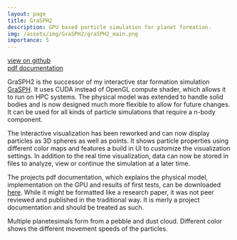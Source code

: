 ```yaml
---
layout: page
title: GraSPH2
description: GPU based particle simulation for planet formation.
img: /assets/img/GraSPH2/graSPH2_main.png
importance: 5
---
```


<a href="https://github.com/hschwane/GraSPH2"><i class="fab fa-github"></i> view on github</a><br>
<a href="/assets/pdf/schwanekampAndKraft2020PlanetFormation.pdf"><i class="fas fa-book"></i> pdf documentation</a>

GraSPH2 is the successor of my interactive star formation simulation [GraSPH](/projects/GraSPH). It uses CUDA instead of OpenGL compute shader, which allows it to run on HPC systems. The physical model was extended to handle solid bodies and is now designed much more flexible to allow for future changes. It can be used for all kinds of particle simulations that require a n-body component. 

The interactive visualization has been reworked and can now display particles as 3D spheres as well as points. It shows particle properties using different color maps and features a build in UI to customize the visualization settings. In addition to the real time visualization, data can now be stored in files to analyze, view or continue the simulation at a later time.  

The projects pdf documentation, which explains the physical model, implementation on the GPU and results of first tests, can be downloaded [here](/assets/pdf/schwanekampAndKraft2020PlanetFormation.pdf). While it might be formatted like a research paper, it was not peer reviewed and published in the traditional way. It is merly a project documentation and should be treated as such.

<div class="row">
    <div class="col-sm mt-3 mt-md-0">
        <img class="img-fluid rounded z-depth-1" src="{{ '/assets/img/GraSPH2/graSPH2_main.png' | relative_url }}" alt="" title="Simulation of planet formation"/>
    </div>
</div>
<div class="caption">
    Multiple planetesimals form from a pebble and dust cloud. Different color shows the different movement speeds of the particles.
</div>
